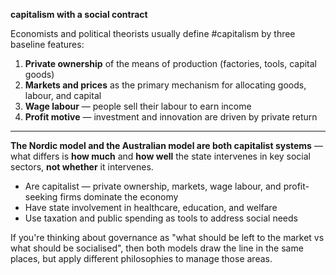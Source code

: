 **capitalism with a social contract**

Economists and political theorists usually define #capitalism by three baseline features:
1. **Private ownership** of the means of production (factories, tools, capital goods)
2. **Markets and prices** as the primary mechanism for allocating goods, labour, and capital
3. **Wage labour** — people sell their labour to earn income
4. **Profit motive** — investment and innovation are driven by private return

---

**The Nordic model and the Australian model are both capitalist systems** — what differs is **how much** and **how well** the state intervenes in key social sectors, **not whether** it intervenes.

- Are capitalist — private ownership, markets, wage labour, and profit-seeking firms dominate the economy
- Have state involvement in healthcare, education, and welfare
- Use taxation and public spending as tools to address social needs

If you're thinking about governance as "what should be left to the market vs what should be socialised", then both models draw the line in the same places, but apply different philosophies to manage those areas.

